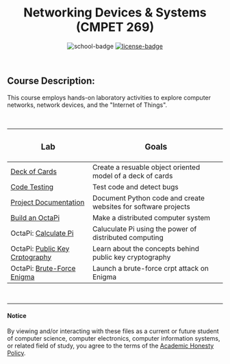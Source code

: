<div align="center">

# Networking Devices & Systems (CMPET 269)

![school-badge]
[![license-badge]][LICENSE]

</div>

<!-- badge info -->
[school-badge]:https://img.shields.io/badge/MJC-CmpEt%20269-silver?labelColor=darkblue&style=for-the-badge
[license-badge]:https://img.shields.io/github/license/parasiticfrisk/basic-cognitive-process?color=success&&style=for-the-badge
[LICENSE]:LICENSE "MIT License"

<br>

## Course Description:
This course employs hands-on laboratory activities to explore computer networks, network devices, and the "Internet of Things".

<br>

| <h3 align="center">Lab</h3>      | <h3 align="center">Goals</h3>                                  |
| :------------------------------- | :------------------------------------------------------------- |
| [Deck of Cards]                  | Create a resuable object oriented model of a deck of cards     |
| [Code Testing]                   | Test code and detect bugs                                      |
| [Project Documentation]          | Document Python code and create websites for software projects |
| [Build an OctaPi]                | Make a distributed computer system                             |
| OctaPi: [Calculate Pi]           | Caluculate Pi using the power of distributed computing         |
| OctaPi: [Public Key Crptography] | Learn about the concepts behind public key cryptography        |
| OctaPi: [Brute-Force Enigma]     | Launch a brute-force crpt attack on Enigma                     |

<!-- lab quick links -->
[Deck of Cards]:labs/lab01
[Code Testing]:labs/lab02
[Project Documentation]:labs/lab03
[Build an OctaPi]:labs/lab04
[Calculate Pi]:labs/lab05
[Public Key Crptography]:labs/lab06
[Brute-Force Enigma]:labs/lab07

<br>

---
#### Notice
By viewing and/or interacting with these files as a current or future student of computer science, computer electronics, computer information systems, or related field of study, you agree to the terms of the [Academic Honesty Policy].

[Academic Honesty Policy]:../academic_honesty_policy
